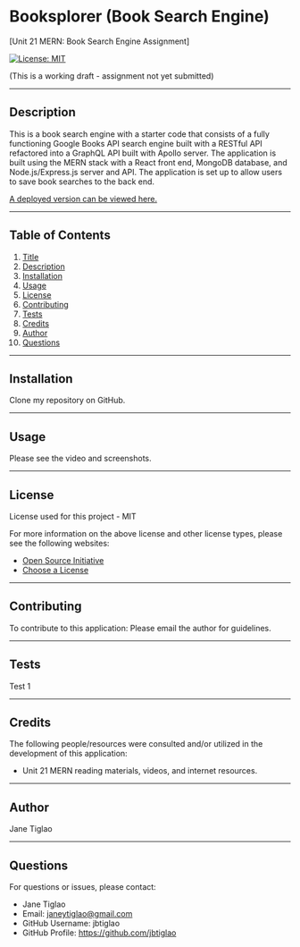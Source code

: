 # Booksplorer (Book Search Engine)
[Unit 21 MERN: Book Search Engine Assignment]

[![License: MIT](https://img.shields.io/badge/License-MIT-yellow.svg)](https://opensource.org/licenses/MIT)

(This is a working draft - assignment not yet submitted)

  ---
  ## Description
This is a book search engine with a starter code that consists of a fully functioning Google Books API search engine built with a RESTful API refactored into a GraphQL API built with Apollo server.  The application is built using the MERN stack with a React front end, MongoDB database, and Node.js/Express.js server and API. The application is set up to allow users to save book searches to the back end. 

[A deployed version can be viewed here.]()

  ---
  ## Table of Contents
  1. [Title](#title)
  2. [Description](#description)
  3. [Installation](#installation)
  4. [Usage](#usage)
  5. [License](#license)
  6. [Contributing](#contributing)
  7. [Tests](#tests)
  8. [Credits](#credits)
  9. [Author](#author)
  10. [Questions](#questions)
  
  ---
  ## Installation
  Clone my repository on GitHub.

  
  ---
  ## Usage
  Please see the video and screenshots.

  ---
  ## License
  License used for this project - MIT
  
  For more information on the above license and other license types, please see the following websites:  
  - [Open Source Initiative](https://opensource.org/licenses)
  - [Choose a License](https://choosealicense.com/)

  ---
  ## Contributing
  To contribute to this application: 
  Please email the author for guidelines.

  ---
  ## Tests
  Test 1

  ---
  ## Credits
  The following people/resources were consulted and/or utilized in the development of this application:
  * Unit 21 MERN reading materials, videos, and internet resources.

  ---
  ## Author
  Jane Tiglao

  ---
  ## Questions
  For questions or issues, please contact: 
  - Jane Tiglao 
  - Email: janeytiglao@gmail.com
  - GitHub Username: jbtiglao
  - GitHub Profile: https://github.com/jbtiglao

